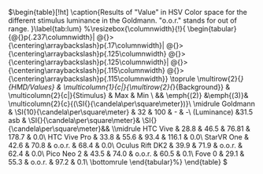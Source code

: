 $\begin{table}[!ht]
    \caption{Results of "Value" in HSV Color space for the different stimulus luminance in the Goldmann. "o.o.r." stands for out of range. }\label{tab:lum}
    %\resizebox{\columnwidth}{!}{
    \begin{tabular}{@{}p{.237\columnwidth}|
    @{}>{\centering\arraybackslash}p{.17\columnwidth}|
    @{}>{\centering\arraybackslash}p{.125\columnwidth}
    @{}>{\centering\arraybackslash}p{.125\columnwidth}|
    @{}>{\centering\arraybackslash}p{.115\columnwidth}
    @{}>{\centering\arraybackslash}p{.115\columnwidth}} 
    \toprule
    \multirow{2}{*}{HMD/Values}  &
    \multicolumn{1}{c|}{\multirow{2}{*}{Background}} &
    \multicolumn{2}{c|}{Stimulus} &
    Max & Min \\ && \emph{(2)} &\emph{(3)}& \multicolumn{2}{c}{(\SI{}{\candela\per\square\meter})}\\
    \midrule
    Goldmann      & \SI{10}{\candela\per\square\meter} & 32 & 100 & - & -\\ 
    (Luminance)  &31.5 asb & \SI{}{\candela\per\square\meter}& \SI{}{\candela\per\square\meter}&& \\\midrule
    HTC Vive        &   28.8    &   46.5    &   76.81   &   178.7 &   0.0\\ 
    HTC Vive Pro    &   33.8    &   55.6    &   93.4    &   116.1 &   0.0\\ 
    StarVR One      &   42.6    &   70.8    &   o.o.r.  &   68.4 &   0.0\\ 
    Oculus Rift DK2 &   39.9    &   71.9    &   o.o.r.  &   62.4 &   0.0\\ 
    Pico Neo 2      &   43.5    &   74.0    &   o.o.r.  &   60.5 &   0.1\\ 
    Fove 0          &   29.1    &   55.3    &   o.o.r.  &   97.2 &   0.1\\ \bottomrule
    \end{tabular}%}
    \end{table}
    $